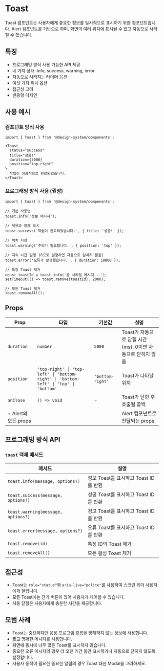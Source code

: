 # Toast

Toast 컴포넌트는 사용자에게 중요한 정보를 일시적으로 표시하기 위한 컴포넌트입니다. Alert 컴포넌트를 기반으로 하며, 화면의 여러 위치에 표시될 수 있고 자동으로 사라질 수 있습니다.

## 특징

- 프로그래밍 방식 사용 가능한 API 제공
- 네 가지 상태: info, success, warning, error
- 자동으로 사라지는 타이머 옵션
- 여섯 가지 위치 옵션
- 접근성 고려
- 반응형 디자인

## 사용 예시

### 컴포넌트 방식 사용

```tsx
import { Toast } from '@design-system/components';

<Toast
  status="success"
  title="성공!"
  duration={3000}
  position="top-right"
>
  작업이 성공적으로 완료되었습니다.
</Toast>
```

### 프로그래밍 방식 사용 (권장)

```tsx
import { toast } from '@design-system/components';

// 기본 사용법
toast.info('정보 메시지');

// 제목과 함께 표시
toast.success('작업이 완료되었습니다.', { title: '성공!' });

// 위치 지정
toast.warning('주의가 필요합니다.', { position: 'top' });

// 지속 시간 설정 (0으로 설정하면 자동으로 닫히지 않음)
toast.error('오류가 발생했습니다.', { duration: 10000 });

// 특정 Toast 제거
const toastId = toast.info('곧 사라질 메시지...');
setTimeout(() => toast.remove(toastId), 2000);

// 모든 Toast 제거
toast.removeAll();
```

## Props

| Prop | 타입 | 기본값 | 설명 |
|------|------|--------|------|
| `duration` | `number` | `5000` | Toast가 자동으로 닫힐 시간(ms). 0이면 자동으로 닫히지 않음 |
| `position` | `'top-right' \| 'top-left' \| 'bottom-right' \| 'bottom-left' \| 'top' \| 'bottom'` | `'bottom-right'` | Toast가 나타날 위치 |
| `onClose` | `() => void` | - | Toast가 닫힌 후 호출될 콜백 |
| + Alert의 모든 props | | | Alert 컴포넌트로 전달되는 props |

## 프로그래밍 방식 API

### `toast` 객체 메서드

| 메서드 | 설명 |
|-------|------|
| `toast.info(message, options?)` | 정보 Toast를 표시하고 Toast ID를 반환 |
| `toast.success(message, options?)` | 성공 Toast를 표시하고 Toast ID를 반환 |
| `toast.warning(message, options?)` | 경고 Toast를 표시하고 Toast ID를 반환 |
| `toast.error(message, options?)` | 오류 Toast를 표시하고 Toast ID를 반환 |
| `toast.remove(id)` | 특정 ID의 Toast 제거 |
| `toast.removeAll()` | 모든 활성 Toast 제거 |

## 접근성

- Toast는 `role="status"`와 `aria-live="polite"`를 사용하여 스크린 리더 사용자에게 알립니다.
- 모든 Toast에는 닫기 버튼이 있어 사용자가 제어할 수 있습니다.
- 자동 닫힘은 사용자에게 충분한 시간을 제공합니다.

## 모범 사례

- Toast는 중요하지만 응용 프로그램 흐름을 방해하지 않는 정보에 사용합니다.
- 짧고 명확한 메시지를 사용합니다.
- 화면에 동시에 너무 많은 Toast를 표시하지 않습니다.
- 중요한 오류 메시지의 경우 더 오랜 기간 동안 표시하거나 자동으로 닫히지 않도록 설정합니다.
- 사용자 동작이 필요한 중요한 알림의 경우 Toast 대신 Modal을 고려하세요.